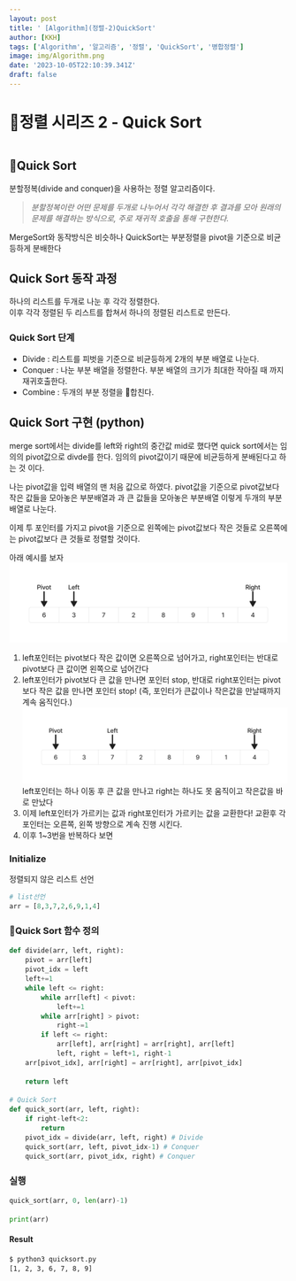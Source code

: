 ```yaml
---
layout: post
title: ' [Algorithm](정렬-2)QuickSort'
author: [KKH]
tags: ['Algorithm', '알고리즘', '정렬', 'QuickSort', '병합정렬']
image: img/Algorithm.png
date: '2023-10-05T22:10:39.341Z'
draft: false
---
```

# 정렬 시리즈 2 - Quick Sort
```toc
```
## Quick Sort
분할정복(divide and conquer)을 사용하는 정렬 알고리즘이다.  
> *분할정복이란 어떤 문제를 두개로 나누어서 각각 해결한 후 결과를 모아 원래의 문제를 해결하는 방식으로, 주로 재귀적 호출을 통해 구현한다.*

MergeSort와 동작방식은 비슷하나 QuickSort는 부분정렬을 pivot을 기준으로 비균등하게 분배한다

## Quick Sort 동작 과정
하나의 리스트를 두개로  나눈 후 각각 정렬한다.  
이후 각각 정렬된 두 리스트를 합쳐서 하나의 정렬된 리스트로 만든다.

### Quick Sort 단계
- Divide : 리스트를 피벗을 기준으로 비균등하게 2개의 부분 배열로 나눈다.
- Conquer : 나눈 부분 배열을 정렬한다. 부분 배열의 크기가 최대한 작아질 때 까지 재귀호출한다.
- Combine : 두개의 부분 정렬을 합친다. 

##  Quick Sort 구현 (python)
merge sort에서는 divide를 left와 right의 중간값 mid로 했다면 quick sort에서는 임의의 pivot값으로 divde를 한다. 임의의 pivot값이기 때문에 비균등하게 분배된다고 하는 것 이다.

나는 pivot값을 입력 배열의 맨 처음 값으로 하였다. pivot값을 기준으로 pivot값보다 작은 값들을 모아놓은 부분배열과 과 큰 값들을 모아놓은 부분배열 이렇게 두개의 부분배열로 나눈다.

이제 투 포인터를 가지고 pivot을 기준으로 왼쪽에는 pivot값보다 작은 것들로 오른쪽에는 pivot값보다 큰 것들로 정렬할 것이다. 

아래 예시를 보자
![quicksort](img/quicksort1.png)
1. left포인터는 pivot보다 작은 값이면 오른쪽으로 넘어가고, right포인터는 반대로 pivot보다 큰 값이면 왼쪽으로 넘어간다
2. left포인터가 pivot보다 큰 값을 만나면 포인터 stop, 반대로 right포인터는 pivot보다 작은 값을 만나면 포인터 stop! (즉, 포인터가 큰값이나 작은값을 만날때까지 계속 움직인다.)
	![q](img/quicksort2.png)
	left포인터는 하나 이동 후 큰 값을 만나고 right는 하나도 못 움직이고 작은값을 바로 만났다
3. 이제 left포인터가 가르키는 값과 right포인터가 가르키는 값을 교환한다! 교환후 각 포인터는 오른쪽, 왼쪽 방향으로 계속 진행 시킨다.
4. 이후 1~3번을 반복하다 보면



### Initialize
정렬되지 않은 리스트 선언
```python
# list선언
arr = [8,3,7,2,6,9,1,4]
```

### Quick Sort 함수 정의
```python
def divide(arr, left, right):
	pivot = arr[left]
	pivot_idx = left
	left+=1
	while left <= right:
		while arr[left] < pivot:
			left+=1
		while arr[right] > pivot:
			right-=1
		if left <= right:
			arr[left], arr[right] = arr[right], arr[left]
			left, right = left+1, right-1
	arr[pivot_idx], arr[right] = arr[right], arr[pivot_idx]
	
	return left

# Quick Sort
def quick_sort(arr, left, right):
	if right-left<2:
		return
	pivot_idx = divide(arr, left, right) # Divide
	quick_sort(arr, left, pivot_idx-1) # Conquer
	quick_sort(arr, pivot_idx, right) # Conquer
```


### 실행
```python
quick_sort(arr, 0, len(arr)-1)

print(arr)
```

#### Result
```Bash
$ python3 quicksort.py
[1, 2, 3, 6, 7, 8, 9]
```
